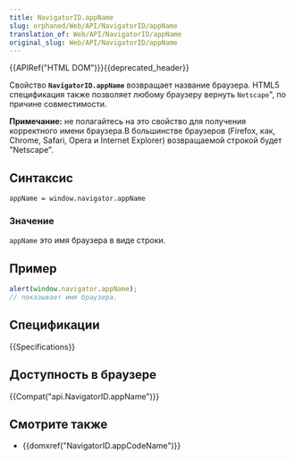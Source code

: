 ```yaml
---
title: NavigatorID.appName
slug: orphaned/Web/API/NavigatorID/appName
translation_of: Web/API/NavigatorID/appName
original_slug: Web/API/NavigatorID/appName
---
```


{{APIRef("HTML DOM")}}{{deprecated_header}}

Свойство **`NavigatorID.appName`** возвращает название браузера. HTML5 спецификация также позволяет любому браузеру вернуть `Netscape`", по причине совместимости.

**Примечание:** не полагайтесь на это свойство для получения корректного имени браузера.В большинстве браузеров (Firefox, как, Chrome, Safari, Opera и Internet Explorer) возвращаемой строкой будет "Netscape".

## Синтаксис

```
appName = window.navigator.appName
```

### Значение

`appName` это имя браузера в виде строки.

## Пример

```js
alert(window.navigator.appName);
// показывает имя браузера.
```

## Спецификации

{{Specifications}}

## Доступность в браузере

{{Compat("api.NavigatorID.appName")}}

## Смотрите также

- {{domxref("NavigatorID.appCodeName")}}
